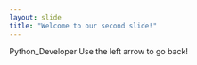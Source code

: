 ```yaml
---
layout: slide
title: "Welcome to our second slide!"
---
```

Python_Developer
Use the left arrow to go back!
